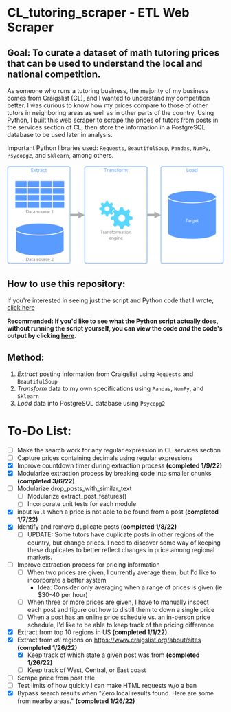 # CL_tutoring_scraper - ETL Web Scraper
## Goal: To curate a dataset of math tutoring prices that can be used to understand the local and national competition.
As someone who runs a tutoring business, the majority of my business comes from Craigslist (CL), and I wanted to understand my competition better.  I was curious to know how my prices compare to those of other tutors in neighboring areas as well as in other parts of the country. Using Python, I built this web scraper to scrape the prices of tutors from posts in the services section of CL, then store the information in a PostgreSQL database to be used later in analysis.

Important Python libraries used: `Requests`, `BeautifulSoup`, `Pandas`, `NumPy`, `Psycopg2`, and `Sklearn`, among others.

![Extract, Transform, Load](https://github.com/papir805/craigslist_web_scraper/blob/master/etl._thumbnail.png)

## How to use this repository:
If you're interested in seeing just the script and Python code that I wrote, [click here](https://github.com/papir805/craigslist_web_scraper/blob/master/v1.4craigslist_scraper_tutoring.py)

**Recommended: If you'd like to see what the Python script actually does, without running the script yourself, you can view the code *and* the code's output by clicking [here](https://nbviewer.org/github/papir805/craigslist_web_scraper/blob/master/v1.4craigslist_scraper_tutoring.ipynb).**


## Method:

1. *Extract* posting information from Craigslist using `Requests` and `BeautifulSoup`
2. *Transform* data to my own specifications using `Pandas`, `NumPy`, and `Sklearn`
3. *Load* data into PostgreSQL database using `Psycopg2`

# To-Do List:
- [ ] Make the search work for any regular expression in CL services section
- [ ] Capture prices containing decimals using regular expressions
- [X] Improve countdown timer during extraction process **(completed 1/9/22)**
- [X] Modularize extraction process by breaking code into smaller chunks **(completed 3/6/22)**
- [ ] Modularize drop_posts_with_similar_text
    - [ ] Modularize extract_post_features()
  - [ ] Incorporate unit tests for each module
- [X] input `Null` when a price is not able to be found from a post **(completed 1/7/22)**
- [X] Identify and remove duplicate posts **(completed 1/8/22)**
  - [ ] UPDATE: Some tutors have duplicate posts in other regions of the country, but change prices.  I need to discover some way of keeping these duplicates to better reflect changes in price among regional markets.
- [ ] Improve extraction process for pricing information
  - [ ] When two prices are given, I currently average them, but I'd like to incorporate a better system
      - Idea: Consider only averaging when a range of prices is given (ie $30-40 per hour)
  - [ ] When three or more prices are given, I have to manually inspect each post and figure out how to distill them to down a single price
  - [ ] When a post has an online price schedule vs. an in-person price schedule, I'd like to be able to keep track of the pricing difference
- [X] Extract from top 10 regions in US **(completed 1/1/22)**
- [X] Extract from *all* regions on https://www.craigslist.org/about/sites **(completed 1/26/22)**
  - [X] Keep track of which state a given post was from **(completed 1/26/22)**
  - [ ] Keep track of West, Central, or East coast
- [ ] Scrape price from post title
- [ ] Test limits of how quickly I can make HTML requests w/o a ban
- [X] Bypass search results when "Zero local results found.  Here are some from nearby areas." **(completed 1/26/22)**
